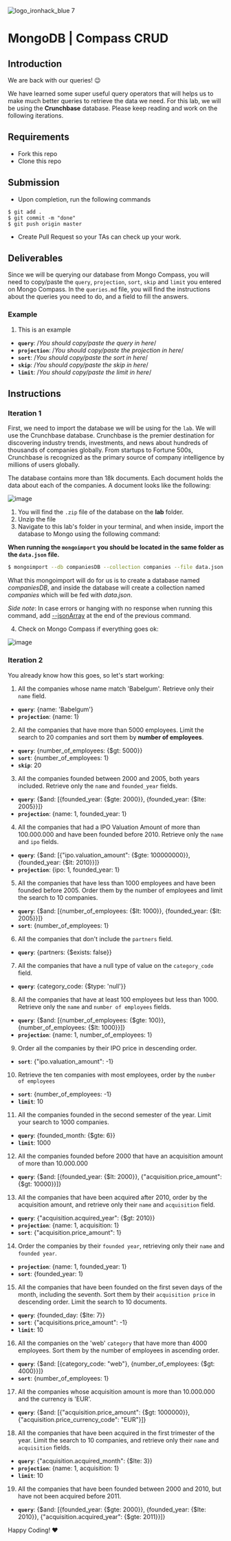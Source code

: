 ![logo_ironhack_blue 7](https://user-images.githubusercontent.com/23629340/40541063-a07a0a8a-601a-11e8-91b5-2f13e4e6b441.png)

# MongoDB | Compass CRUD

## Introduction

We are back with our queries! :wink:

We have learned some super useful query operators that will helps us to make much better queries to retrieve the data we need. For this lab, we will be using the **Crunchbase** database. Please keep reading and work on the following iterations.

## Requirements

-   Fork this repo
-   Clone this repo

## Submission

-   Upon completion, run the following commands

```
$ git add .
$ git commit -m "done"
$ git push origin master
```

-   Create Pull Request so your TAs can check up your work.

## Deliverables

Since we will be querying our database from Mongo Compass, you will need to copy/paste the `query`, `projection`, `sort`, `skip` and `limit` you entered on Mongo Compass. In the `queries.md` file, you will find the instructions about the queries you need to do, and a field to fill the answers.

### Example

1. This is an example

-   **`query`**: /_You should copy/paste the query in here_/
-   **`projection`**: /_You should copy/paste the projection in here_/
-   **`sort`**: /_You should copy/paste the sort in here_/
-   **`skip`**: /_You should copy/paste the skip in here_/
-   **`limit`**: /_You should copy/paste the limit in here_/

## Instructions

### Iteration 1

First, we need to import the database we will be using for the `lab`. We will use the Crunchbase database. Crunchbase is the premier destination for discovering industry trends, investments, and news about hundreds of thousands of companies globally. From startups to Fortune 500s, Crunchbase is recognized as the primary source of company intelligence by millions of users globally.

The database contains more than 18k documents. Each document holds the data about each of the companies. A document looks like the following:

![image](https://user-images.githubusercontent.com/23629340/36494916-d6db1770-1733-11e8-903e-5119b3c1b688.png)

1. You will find the `.zip` file of the database on the **lab** folder.
2. Unzip the file
3. Navigate to this lab's folder in your terminal, and when inside, import the database to Mongo using the following command:

**When running the `mongoimport` you should be located in the same folder as the `data.json` file.**

```bash
$ mongoimport --db companiesDB --collection companies --file data.json
```

What this mongoimport will do for us is to create a database named _companiesDB_, and inside the database will create a collection named _companies_ which will be fed with _data.json_.

_Side note_: In case errors or hanging with no response when running this command, add [--jsonArray](https://docs.mongodb.com/manual/reference/program/mongoimport/#cmdoption-mongoimport-jsonarray) at the end of the previous command.

4. Check on Mongo Compass if everything goes ok:

![image](https://user-images.githubusercontent.com/23629340/36534191-1f1bc5ec-17c6-11e8-9463-4945679b98c0.png)

### Iteration 2

You already know how this goes, so let's start working:

1. All the companies whose name match 'Babelgum'. Retrieve only their `name` field.

-   **`query`**: {name: 'Babelgum'}
-   **`projection`**: {name: 1}

2. All the companies that have more than 5000 employees. Limit the search to 20 companies and sort them by **number of employees**.

-   **`query`**: {number_of_employees: {$gt: 5000}}
-   **`sort`**: {number_of_employees: 1}
-   **`skip`**: 20

3. All the companies founded between 2000 and 2005, both years included. Retrieve only the `name` and `founded_year` fields.

-   **`query`**: {$and: [{founded_year: {$gte: 2000}}, {founded_year: {$lte: 2005}}]}
-   **`projection`**: {name: 1, founded_year: 1}

4. All the companies that had a IPO Valuation Amount of more than 100.000.000 and have been founded before 2010. Retrieve only the `name` and `ipo` fields.

-   **`query`**: {$and: [{"ipo.valuation_amount": {$gte: 100000000}}, {founded_year: {$lt: 2010}}]}
-   **`projection`**: {ipo: 1, founded_year: 1}

5. All the companies that have less than 1000 employees and have been founded before 2005. Order them by the number of employees and limit the search to 10 companies.

-   **`query`**: {$and: [{number_of_employees: {$lt: 1000}}, {founded_year: {$lt: 2005}}]}
-   **`sort`**: {number_of_employees: 1}

6. All the companies that don't include the `partners` field.

-   **`query`**: {partners: {$exists: false}}

7. All the companies that have a null type of value on the `category_code` field.

-   **`query`**: {category_code: {$type: 'null'}}

8. All the companies that have at least 100 employees but less than 1000. Retrieve only the `name` and `number of employees` fields.

-   **`query`**: {$and: [{number_of_employees: {$gte: 100}}, {number_of_employees: {$lt: 1000}}]}
-   **`projection`**: {name: 1, number_of_employees: 1}

9. Order all the companies by their IPO price in descending order.

-   **`sort`**: {"ipo.valuation_amount": -1}

10. Retrieve the ten companies with most employees, order by the `number of employees`

-   **`sort`**: {number_of_employees: -1}
-   **`limit`**: 10

11. All the companies founded in the second semester of the year. Limit your search to 1000 companies.

-   **`query`**: {founded_month: {$gte: 6}}
-   **`limit`**: 1000

12. All the companies founded before 2000 that have an acquisition amount of more than 10.000.000

-   **`query`**: {$and: [{founded_year: {$lt: 2000}}, {"acquisition.price_amount": {$gt: 10000}}]}

13. All the companies that have been acquired after 2010, order by the acquisition amount, and retrieve only their `name` and `acquisition` field.

-   **`query`**: {"acquisition.acquired_year": {$gt: 2010}}
-   **`projection`**: {name: 1, acquisition: 1}
-   **`sort`**: {"acquisition.price_amount": 1}

14. Order the companies by their `founded year`, retrieving only their `name` and `founded year`.

-   **`projection`**: {name: 1, founded_year: 1}
-   **`sort`**: {founded_year: 1}

15. All the companies that have been founded on the first seven days of the month, including the seventh. Sort them by their `acquisition price` in descending order. Limit the search to 10 documents.

-   **`query`**: {founded_day: {$lte: 7}}
-   **`sort`**: {"acquisitions.price_amount": -1}
-   **`limit`**: 10

16. All the companies on the 'web' `category` that have more than 4000 employees. Sort them by the number of employees in ascending order.

-   **`query`**: {$and: [{category_code: "web"}, {number_of_employees: {$gt: 4000}}]}
-   **`sort`**: {number_of_employees: 1}

17. All the companies whose acquisition amount is more than 10.000.000 and the currency is 'EUR'.

-   **`query`**: {$and: [{"acquisition.price_amount": {$gt: 1000000}}, {"acquisition.price_currency_code": "EUR"}]}

18. All the companies that have been acquired in the first trimester of the year. Limit the search to 10 companies, and retrieve only their `name` and `acquisition` fields.

-   **`query`**: {"acquisition.acquired_month": {$lte: 3}}
-   **`projection`**: {name: 1, acquisition: 1}
-   **`limit`**: 10

19. All the companies that have been founded between 2000 and 2010, but have not been acquired before 2011.

-   **`query`**: {$and: [{founded_year: {$gte: 2000}}, {founded_year: {$lte: 2010}}, {"acquisition.acquired_year": {$gte: 2011}}]}

Happy Coding! :heart:
